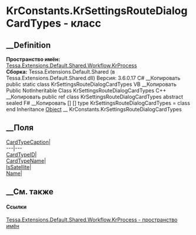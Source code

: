# KrConstants.KrSettingsRouteDialogCardTypes - класс
##  __Definition
 **Пространство имён:**
[Tessa.Extensions.Default.Shared.Workflow.KrProcess](N_Tessa_Extensions_Default_Shared_Workflow_KrProcess.htm)  
 **Сборка:** Tessa.Extensions.Default.Shared (в
Tessa.Extensions.Default.Shared.dll) Версия: 3.6.0.17
C# __Копировать
     public static class KrSettingsRouteDialogCardTypes
VB __Копировать
     Public NotInheritable Class KrSettingsRouteDialogCardTypes
C++ __Копировать
     public ref class KrSettingsRouteDialogCardTypes abstract sealed
F# __Копировать
     [<AbstractClassAttribute>]
    [<SealedAttribute>]
    type KrSettingsRouteDialogCardTypes = class end
Inheritance
    [Object](https://learn.microsoft.com/dotnet/api/system.object) __ KrConstants.KrSettingsRouteDialogCardTypes
##  __Поля
[CardTypeCaption](F_Tessa_Extensions_Default_Shared_Workflow_KrProcess_KrConstants_KrSettingsRouteDialogCardTypes_CardTypeCaption.htm)|  
---|---  
[CardTypeID](F_Tessa_Extensions_Default_Shared_Workflow_KrProcess_KrConstants_KrSettingsRouteDialogCardTypes_CardTypeID.htm)|  
[CardTypeName](F_Tessa_Extensions_Default_Shared_Workflow_KrProcess_KrConstants_KrSettingsRouteDialogCardTypes_CardTypeName.htm)|  
[IsSatellite](F_Tessa_Extensions_Default_Shared_Workflow_KrProcess_KrConstants_KrSettingsRouteDialogCardTypes_IsSatellite.htm)|  
[Name](F_Tessa_Extensions_Default_Shared_Workflow_KrProcess_KrConstants_KrSettingsRouteDialogCardTypes_Name.htm)|  
## __См. также
#### Ссылки
[Tessa.Extensions.Default.Shared.Workflow.KrProcess - пространство
имён](N_Tessa_Extensions_Default_Shared_Workflow_KrProcess.htm)
